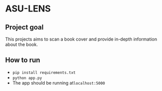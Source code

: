 # ASU-LENS
## Project goal
This projects aims to scan a book cover and provide in-depth information about the book.
## How to run
* ```pip install requirements.txt```
* ```python app.py```
* The app should be running at```localhost:5000```

